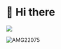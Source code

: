 
<h1>👋 Hi there </h1>

![](https://komarev.com/ghpvc/?username=AMG22075&style=for-the-badge)

<p><img align="center" src="https://github-readme-streak-stats.herokuapp.com/?user=AMG22075&" alt="AMG22075" /></p>



<!--
**AMG22075/AMG22075** is a ✨ _special_ ✨ repository because its `README.md` (this file) appears on your GitHub profile.

Here are some ideas to get you started:

- 🔭 I’m currently working on ...
- 🌱 I’m currently learning ...
- 👯 I’m looking to collaborate on ...
- 🤔 I’m looking for help with ...
- 💬 Ask me about ...
- 📫 How to reach me: ...
- 😄 Pronouns: ...
- ⚡ Fun fact: ...
-->
